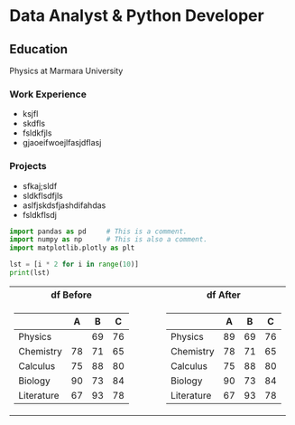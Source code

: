# Data Analyst & Python Developer

## Education
Physics at Marmara University

### Work Experience
- ksjfl
- skdfls
- fsldkfjls
- gjaoeifwoejlfasjdflasj

### Projects
- sfkaj;sldf
- sldkflsdfjls
- aslfjskdsfjashdifahdas
- fsldkflsdj


```py
import pandas as pd     # This is a comment.
import numpy as np      # This is also a comment.
import matplotlib.plotly as plt

lst = [i * 2 for i in range(10)]
print(lst)
```

<div class="tables" align="center">
<table>
<tr><th>df Before</th><th>&nbsp;&nbsp;&nbsp;&nbsp;&nbsp;&nbsp;&nbsp;&nbsp;</th><th>df After</th></tr>
<tr><td markdown="1">

|            |   A |   B |   C |
|------------|-----|-----|-----|
| Physics    |     |  69 |  76 |
| Chemistry  |  78 |  71 |  65 |
| Calculus   |  75 |  88 |  80 |
| Biology    |  90 |  73 |  84 |
| Literature |  67 |  93 |  78 |

</td><td></td><td markdown="1">

|            |   A |   B |   C |
|------------|-----|-----|-----|
| Physics    |  89 |  69 |  76 |
| Chemistry  |  78 |  71 |  65 |
| Calculus   |  75 |  88 |  80 |
| Biology    |  90 |  73 |  84 |
| Literature |  67 |  93 |  78 |

</td></tr>
</table>
</div>
